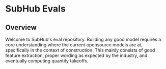 # SubHub Evals 

## Overview
Welcome to SubHub's eval repository. Building any good model requires a core understanding where the current opensource models are at, specifically in the context of construction. This mainly consists of good feature extraction, proper wording as expected by the industry, and eventually computing quantity takeoffs. 

